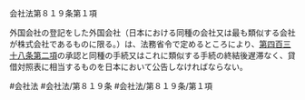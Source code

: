 会社法第８１９条第１項

外国会社の登記をした外国会社（日本における同種の会社又は最も類似する会社が株式会社であるものに限る。）は、法務省令で定めるところにより、[第四百三十八条第二項](会社法＿＿＿＿第４３８条第２項)の承認と同種の手続又はこれに類似する手続の終結後遅滞なく、貸借対照表に相当するものを日本において公告しなければならない。

#会社法
#会社法/第８１９条
#会社法/第８１９条/第１項

